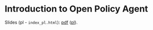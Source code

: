 # Introduction to Open Policy Agent

Slides (pl - `index_pl.html`): [pdf](index.pdf) ([pl](index_pl.pdf)).

